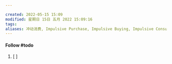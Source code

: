 ```yaml
---

created: 2022-05-15 15:09
modified: 星期日 15日 五月 2022 15:09:16
tags: 
aliases: 冲动消费, Impulsive Purchase, Impulsive Buying, Impulsive Consumption, 冲动购买
---
```




#### Follow #todo 
1. [ ] 